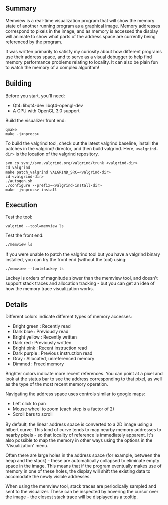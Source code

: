 ## Summary

Memview is a real-time visualization program that will show the memory
state of another running program as a graphical image.  Memory addresses
correspond to pixels in the image, and as memory is accessed the display
will animate to show what parts of the address space are currently being
referenced by the program.

It was written primarily to satisfy my curiosity about how different
programs use their address space, and to serve as a visual debugger to help
find memory performance problems relating to locality.  It can also be
plain fun to watch the memory of a complex algorithm!

## Building

Before you start, you'll need:
* Qt4: libqt4-dev libqt4-opengl-dev
* A GPU with OpenGL 3.0 support

Build the visualizer front end:

    qmake
    make -j<nprocs>

To build the valgrind tool, check out the latest valgrind baseline, install
the patches in the valgrind/ director, and then build valgrind.  Here,
`<valgrind-dir>` is the location of the valgrind repository.

    svn co svn://svn.valgrind.org/valgrind/trunk <valgrind-dir>
    cd valgrind
    make patch_valgrind VALGRIND_SRC=<valgrind-dir>
    cd <valgrind-dir>
    ./autogen.sh
    ./configure --prefix=<valgrind-install-dir>
    make -j<nprocs> install

## Execution

Test the tool:

    valgrind --tool=memview ls

Test the front end:

    ./memview ls

If you were unable to patch the valgrind tool but you have a valgrind
binary installed, you can try the front end (without the tool) using:

    ./memview --tool=lackey ls

Lackey is orders of magnitude slower than the memview tool, and doesn't
support stack traces and allocation tracking - but you can get an idea of
how the memory trace visualization works.

## Details

Different colors indicate different types of memory accesses:
* Bright green   : Recently read
* Dark blue      : Previously read
* Bright yellow	 : Recently written
* Dark red       : Previously written
* Bright pink    : Recent instruction read
* Dark purple    : Previous instruction read
* Gray           : Allocated, unreferenced memory
* Dimmed         : Freed memory

Brighter colors indicate more recent references.  You can point at a pixel
and look at the status bar to see the address corresponding to that pixel,
as well as the type of the most recent memory operation.

Navigating the address space uses controls similar to google maps:
* Left click to pan
* Mouse wheel to zoom (each step is a factor of 2)
* Scroll bars to scroll

By default, the linear address space is converted to a 2D image using a
hilbert curve.  This kind of curve tends to map nearby memory addresses to
nearby pixels - so that locality of reference is immediately apparent.
It's also possible to map the memory in other ways using the options in the
'Visualization' menu.

Often there are large holes in the address space (for example, between the
heap and the stack) - these are automatically collapsed to eliminate empty
space in the image.  This means that if the program eventually makes use of
memory in one of these holes, the display will shift the existing data to
accomodate the newly visible addresses.

When using the memview tool, stack traces are periodically sampled and sent
to the visualizer.  These can be inspected by hovering the cursor over the
image - the closest stack trace will be displayed as a tooltip.
